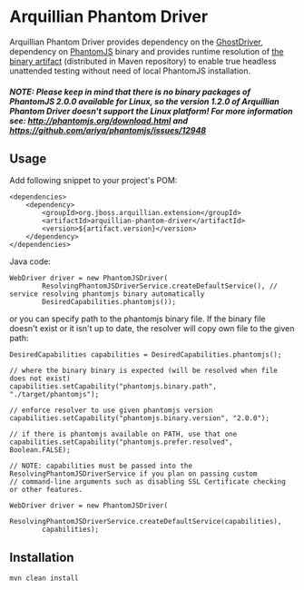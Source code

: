 # Arquillian Phantom Driver

Arquillian Phantom Driver provides dependency on the [GhostDriver](https://github.com/detro/ghostdriver), dependency on [PhantomJS](http://phantomjs.org/) binary and provides runtime resolution of [the binary artifact](https://github.com/qa/arquillian-phantom-binary) (distributed in Maven repository) to enable true headless unattended testing without need of local PhantomJS installation.

##### NOTE: Please keep in mind that there is no binary packages of PhantomJS 2.0.0 available for Linux, so the version 1.2.0 of Arquillian Phantom Driver doesn't support the Linux platform! For more information see: http://phantomjs.org/download.html and https://github.com/ariya/phantomjs/issues/12948

## Usage

Add following snippet to your project's POM:

    <dependencies>
        <dependency>
            <groupId>org.jboss.arquillian.extension</groupId>
            <artifactId>arquillian-phantom-driver</artifactId>
            <version>${artifact.version}</version>
        </dependency>
    </dependencies>

Java code:

    WebDriver driver = new PhantomJSDriver(
            ResolvingPhantomJSDriverService.createDefaultService(), // service resolving phantomjs binary automatically
            DesiredCapabilities.phantomjs());

or you can specify path to the phantomjs binary file. If the binary file doesn't exist or it isn't up to date,
the resolver will copy own file to the given path:

    DesiredCapabilities capabilities = DesiredCapabilities.phantomjs();

    // where the binary binary is expected (will be resolved when file does not exist)
    capabilities.setCapability("phantomjs.binary.path", "./target/phantomjs");

    // enforce resolver to use given phantomjs version
    capabilities.setCapability("phantomjs.binary.version", "2.0.0");

    // if there is phantomjs available on PATH, use that one
    capabilities.setCapability("phantomjs.prefer.resolved", Boolean.FALSE);

    // NOTE: capabilities must be passed into the ResolvingPhantomJSDriverService if you plan on passing custom
    // command-line arguments such as disabling SSL Certificate checking or other features.  

    WebDriver driver = new PhantomJSDriver(
            ResolvingPhantomJSDriverService.createDefaultService(capabilities),
            capabilities);

## Installation

    mvn clean install
